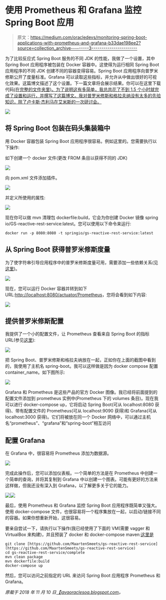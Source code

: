 # 使用 Prometheus 和 Grafana 监控 Spring Boot 应用

> 原文：<https://medium.com/oracledevs/monitoring-spring-boot-applications-with-prometheus-and-grafana-b33dae198ee2?source=collection_archive---------3----------------------->

为了比较反应式 Spring Boot 服务的不同 JDK 的性能，我做了一个设置，其中 Spring Boot 应用程序被包装在 Docker 容器中。这使得为运行相同 Spring Boot 应用程序的不同 JDK 创建不同的容器变得容易。Spring Boot 应用程序向普罗米修斯公开了度量标准。Grafana 可以读取这些指标，并允许从中做出很好的可视化效果。这篇博文描述了这个设置。下一篇文章将会展示结果。你可以在这里下载代码[(在完整的文件夹里)。为了说明这有多简单，我总共花了不到 1.5 个小时就完成了设置和运行，并撰写了这篇博文。我对普罗米修斯和格拉夫纳没有太多的先验知识，除了卢卡斯·杰利马在艾米斯的一次研讨会。](https://github.com/MaartenSmeets/gs-reactive-rest-service.git)

![](img/945cd2d069df53fe34aae4207ffa2414.png)

## 将 Spring Boot 包装在码头集装箱中

用 Docker 容器包装 Spring Boot 应用程序很容易。例如这里的。您需要执行以下操作:

如下创建一个 docker 文件(更改 FROM 条目以获得不同的 JDK)

![](img/bbe6850a5d8ad9820f932acfd3b52294.png)

向 pom.xml 文件添加插件。

![](img/cc50fd2d2dedc3953a214f9a1bc584e2.png)

并定义所使用的属性:

![](img/e2b880ac26f95d6bcfd214e751f3e9c4.png)

现在你可以做 mvn 清理包 dockerfile:build，它会为你创建 Docker 镜像 spring io/GS-reactive-rest-service:latest。您可以使用以下命令来运行:

```
docker run -p 8080:8080 -t springio/gs-reactive-rest-service:latest
```

## 从 Spring Boot 获得普罗米修斯度量

为了使字符串引导应用程序中的普罗米修斯度量可用，需要添加一些依赖关系(见[这里](https://dzone.com/articles/monitoring-using-spring-boot-2-prometheus-and-graf))。

![](img/67b8f4acc469736d3ddf13ca0c15dec0.png)

现在，您可以运行 Docker 容器并转到如下 URL:[http://localhost:8080/actuator/Prometheus](http://localhost:8080/actuator/prometheus)，您将会看到如下内容:

![](img/a02305ef7be34045bbd47ee230dfaaf0.png)

## 提供普罗米修斯配置

我提供了一个小的配置文件，让 Prometheus 查看来自 Spring Boot 的指标 URL(参见[这里](https://github.com/MaartenSmeets/gs-reactive-rest-service/blob/master/complete/prom.yml)):

![](img/c98680e31465703ab9851ec7e926c672.png)

把 Spring Boot、普罗米修斯和格拉夫纳放在一起，正如你在上面的截图中看到的，我使用了主机名 spring-boot。我可以这样做是因为 docker compose 配置 container_name。如下图所示:

![](img/147cd8b6ab918790255e4cd7944367ac.png)

Grafana 和 Prometheus 是这些产品的官方 Docker 图像。我已经将前面提到的配置文件添加到 prometheus 实例中(Prometheus 下的 volumes 条目)。现在我可以进行 docker-compose up，它将启动 Spring Boot(可从 localhost:8080 获得)、带有配置文件的 Prometheus(可从 localhost:9090 获得)和 Grafana(可从 localhost:3000 获得)。它们将被放在同一个 Docker 网络中，可以通过主机名“prometheus”、“grafana”和“spring-boot”相互访问

## 配置 Grafana

在 Grafana 中，很容易将 Prometheus 添加为数据源。

![](img/018b514777e7556b4aacc5cfdd2c5b88.png)

完成此操作后，您可以添加仪表板。一个简单的方法是在 Prometheus 中创建一个简单的查询，并将其复制到 Grafana 中以创建一个图表。可能有更好的方法来这样做，但我还没有深入到 Grafana，以了解更多关于它的能力。

![](img/1830435b3518e0b3859c29ce3cd41119.png)![](img/fe97010b98d502aeec86929f453e89c4.png)

最后，使用 Prometheus 和 Grafana 监控 Spring Boot 应用程序既简单又强大。使用 docker-compose 文件，也很容易将一个程序集放在一起，以启动/链接不同的容器。如果你想重新开始，这很容易。

要亲自尝试一下，请执行以下操作(我已经使用了下面的 VM(需要 vagger 和 VirtualBox 来构建)，并且预装了 docker 和 docker-compose maven:[这里是](https://github.com/MaartenSmeets/provisioning/tree/master/ubuntudev)

```
git clone [https://github.com/MaartenSmeets/gs-reactive-rest-service](https://github.com/MaartenSmeets/gs-reactive-rest-service)
cd gs-reactive-rest-service/complete
mvn clean package
mvn dockerfile:build
docker-compose up
```

然后，您可以访问之前指定的 URL 来访问 Spring Boot 应用程序 Prometheus 和 Grafana。

*原载于 2018 年 11 月 10 日*[*【javaoraclesoa.blogspot.com*](http://javaoraclesoa.blogspot.com/2018/11/monitoring-spring-boot-applications.html)*。*